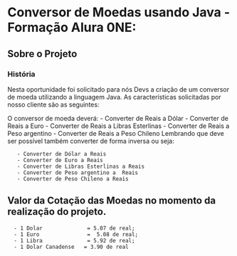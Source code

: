 # Conversor de Moedas usando Java - Formação  Alura 0NE:

## Sobre o Projeto

### História

Nesta oportunidade foi solicitado para nós Devs a criação de um conversor de moeda utilizando a linguagem Java. As características solicitadas por nosso cliente são as seguintes:

O conversor de moeda deverá:
     - Converter de Reais a Dólar
     - Converter de Reais a Euro
     - Converter de Reais a Libras Esterlinas
     - Converter de Reais a Peso argentino
     - Converter de Reais a Peso Chileno
Lembrando que deve ser possível também converter de forma inversa ou seja:

       - Converter de Dólar a Reais
       - Converter de Euro a Reais
       - Converter de Libras Esterlinas a Reais
       - Converter de Peso argentino a  Reais
       - Converter de Peso Chileno a Reais
       

## Valor da Cotação das Moedas no momento da realização do projeto.
 
      - 1 Dolar 		     = 5.07 de real;
      - 1 Euro  		     =  5.08 de real;
      - 1 Libra 		     = 5.92 de real;
      - 1 Dolar Canadense 	= 3.90 de real






